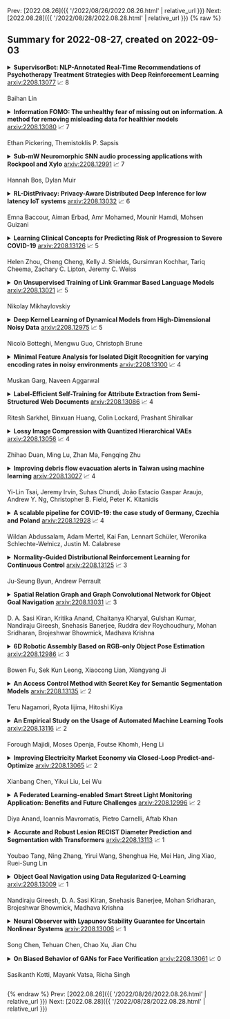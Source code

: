 Prev: [2022.08.26]({{ '/2022/08/26/2022.08.26.html' | relative_url }})  Next: [2022.08.28]({{ '/2022/08/28/2022.08.28.html' | relative_url }})
{% raw %}
## Summary for 2022-08-27, created on 2022-09-03


<details><summary><b>SupervisorBot: NLP-Annotated Real-Time Recommendations of Psychotherapy Treatment Strategies with Deep Reinforcement Learning</b>
<a href="https://arxiv.org/abs/2208.13077">arxiv:2208.13077</a>
&#x1F4C8; 8 <br>
<p>Baihan Lin</p></summary>
<p>

**Abstract:** We propose a recommendation system that suggests treatment strategies to a therapist during the psychotherapy session in real-time. Our system uses a turn-level rating mechanism that predicts the therapeutic outcome by computing a similarity score between the deep embedding of a scoring inventory, and the current sentence that the patient is speaking. The system automatically transcribes a continuous audio stream and separates it into turns of the patient and of the therapist using an online registration-free diarization method. The dialogue pairs along with their computed ratings are then fed into a deep reinforcement learning recommender where the sessions are treated as users and the topics are treated as items. Other than evaluating the empirical advantages of the core components on existing datasets, we demonstrate the effectiveness of this system in a web app.

</p>
</details>

<details><summary><b>Information FOMO: The unhealthy fear of missing out on information. A method for removing misleading data for healthier models</b>
<a href="https://arxiv.org/abs/2208.13080">arxiv:2208.13080</a>
&#x1F4C8; 7 <br>
<p>Ethan Pickering, Themistoklis P. Sapsis</p></summary>
<p>

**Abstract:** Not all data are equal. Misleading or unnecessary data can critically hinder the accuracy of Machine Learning (ML) models. When data is plentiful, misleading effects can be overcome, but in many real-world applications data is sparse and expensive to acquire. We present a method that substantially reduces the data size necessary to accurately train ML models, potentially opening the door for many new, limited-data applications in ML. Our method extracts the most informative data, while ignoring and omitting data that misleads the ML model to inferior generalization properties. Specifically, the method eliminates the phenomena of "double descent", where more data leads to worse performance. This approach brings several key features to the ML community. Notably, the method naturally converges and removes the traditional need to divide the dataset into training, testing, and validation data. Instead, the selection metric inherently assesses testing error. This ensures that key information is never wasted in testing or validation.

</p>
</details>

<details><summary><b>Sub-mW Neuromorphic SNN audio processing applications with Rockpool and Xylo</b>
<a href="https://arxiv.org/abs/2208.12991">arxiv:2208.12991</a>
&#x1F4C8; 7 <br>
<p>Hannah Bos, Dylan Muir</p></summary>
<p>

**Abstract:** Spiking Neural Networks (SNNs) provide an efficient computational mechanism for temporal signal processing, especially when coupled with low-power SNN inference ASICs. SNNs have been historically difficult to configure, lacking a general method for finding solutions for arbitrary tasks. In recent years, gradient-descent optimization methods have been applied to SNNs with increasing ease. SNNs and SNN inference processors therefore offer a good platform for commercial low-power signal processing in energy constrained environments without cloud dependencies. However, to date these methods have not been accessible to ML engineers in industry, requiring graduate-level training to successfully configure a single SNN application. Here we demonstrate a convenient high-level pipeline to design, train and deploy arbitrary temporal signal processing applications to sub-mW SNN inference hardware. We apply a new straightforward SNN architecture designed for temporal signal processing, using a pyramid of synaptic time constants to extract signal features at a range of temporal scales. We demonstrate this architecture on an ambient audio classification task, deployed to the Xylo SNN inference processor in streaming mode. Our application achieves high accuracy (98%) and low latency (100ms) at low power (<4muW inference power). Our approach makes training and deploying SNN applications available to ML engineers with general NN backgrounds, without requiring specific prior experience with spiking NNs. We intend for our approach to make Neuromorphic hardware and SNNs an attractive choice for commercial low-power and edge signal processing applications.

</p>
</details>

<details><summary><b>RL-DistPrivacy: Privacy-Aware Distributed Deep Inference for low latency IoT systems</b>
<a href="https://arxiv.org/abs/2208.13032">arxiv:2208.13032</a>
&#x1F4C8; 6 <br>
<p>Emna Baccour, Aiman Erbad, Amr Mohamed, Mounir Hamdi, Mohsen Guizani</p></summary>
<p>

**Abstract:** Although Deep Neural Networks (DNN) have become the backbone technology of several ubiquitous applications, their deployment in resource-constrained machines, e.g., Internet of Things (IoT) devices, is still challenging. To satisfy the resource requirements of such a paradigm, collaborative deep inference with IoT synergy was introduced. However, the distribution of DNN networks suffers from severe data leakage. Various threats have been presented, including black-box attacks, where malicious participants can recover arbitrary inputs fed into their devices. Although many countermeasures were designed to achieve privacy-preserving DNN, most of them result in additional computation and lower accuracy. In this paper, we present an approach that targets the security of collaborative deep inference via re-thinking the distribution strategy, without sacrificing the model performance. Particularly, we examine different DNN partitions that make the model susceptible to black-box threats and we derive the amount of data that should be allocated per device to hide proprieties of the original input. We formulate this methodology, as an optimization, where we establish a trade-off between the latency of co-inference and the privacy-level of data. Next, to relax the optimal solution, we shape our approach as a Reinforcement Learning (RL) design that supports heterogeneous devices as well as multiple DNNs/datasets.

</p>
</details>

<details><summary><b>Learning Clinical Concepts for Predicting Risk of Progression to Severe COVID-19</b>
<a href="https://arxiv.org/abs/2208.13126">arxiv:2208.13126</a>
&#x1F4C8; 5 <br>
<p>Helen Zhou, Cheng Cheng, Kelly J. Shields, Gursimran Kochhar, Tariq Cheema, Zachary C. Lipton, Jeremy C. Weiss</p></summary>
<p>

**Abstract:** With COVID-19 now pervasive, identification of high-risk individuals is crucial. Using data from a major healthcare provider in Southwestern Pennsylvania, we develop survival models predicting severe COVID-19 progression. In this endeavor, we face a tradeoff between more accurate models relying on many features and less accurate models relying on a few features aligned with clinician intuition. Complicating matters, many EHR features tend to be under-coded, degrading the accuracy of smaller models. In this study, we develop two sets of high-performance risk scores: (i) an unconstrained model built from all available features; and (ii) a pipeline that learns a small set of clinical concepts before training a risk predictor. Learned concepts boost performance over the corresponding features (C-index 0.858 vs. 0.844) and demonstrate improvements over (i) when evaluated out-of-sample (subsequent time periods). Our models outperform previous works (C-index 0.844-0.872 vs. 0.598-0.810).

</p>
</details>

<details><summary><b>On Unsupervised Training of Link Grammar Based Language Models</b>
<a href="https://arxiv.org/abs/2208.13021">arxiv:2208.13021</a>
&#x1F4C8; 5 <br>
<p>Nikolay Mikhaylovskiy</p></summary>
<p>

**Abstract:** In this short note we explore what is needed for the unsupervised training of graph language models based on link grammars. First, we introduce the ter-mination tags formalism required to build a language model based on a link grammar formalism of Sleator and Temperley [21] and discuss the influence of context on the unsupervised learning of link grammars. Second, we pro-pose a statistical link grammar formalism, allowing for statistical language generation. Third, based on the above formalism, we show that the classical dissertation of Yuret [25] on discovery of linguistic relations using lexical at-traction ignores contextual properties of the language, and thus the approach to unsupervised language learning relying just on bigrams is flawed. This correlates well with the unimpressive results in unsupervised training of graph language models based on bigram approach of Yuret.

</p>
</details>

<details><summary><b>Deep Kernel Learning of Dynamical Models from High-Dimensional Noisy Data</b>
<a href="https://arxiv.org/abs/2208.12975">arxiv:2208.12975</a>
&#x1F4C8; 5 <br>
<p>Nicolò Botteghi, Mengwu Guo, Christoph Brune</p></summary>
<p>

**Abstract:** This work proposes a Stochastic Variational Deep Kernel Learning method for the data-driven discovery of low-dimensional dynamical models from high-dimensional noisy data. The framework is composed of an encoder that compresses high-dimensional measurements into low-dimensional state variables, and a latent dynamical model for the state variables that predicts the system evolution over time. The training of the proposed model is carried out in an unsupervised manner, i.e., not relying on labeled data. Our learning method is evaluated on the motion of a pendulum -- a well studied baseline for nonlinear model identification and control with continuous states and control inputs -- measured via high-dimensional noisy RGB images. Results show that the method can effectively denoise measurements, learn compact state representations and latent dynamical models, as well as identify and quantify modeling uncertainties.

</p>
</details>

<details><summary><b>Minimal Feature Analysis for Isolated Digit Recognition for varying encoding rates in noisy environments</b>
<a href="https://arxiv.org/abs/2208.13100">arxiv:2208.13100</a>
&#x1F4C8; 4 <br>
<p>Muskan Garg, Naveen Aggarwal</p></summary>
<p>

**Abstract:** This research work is about recent development made in speech recognition. In this research work, analysis of isolated digit recognition in the presence of different bit rates and at different noise levels has been performed. This research work has been carried using audacity and HTK toolkit. Hidden Markov Model (HMM) is the recognition model which was used to perform this experiment. The feature extraction techniques used are Mel Frequency Cepstrum coefficient (MFCC), Linear Predictive Coding (LPC), perceptual linear predictive (PLP), mel spectrum (MELSPEC), filter bank (FBANK). There were three types of different noise levels which have been considered for testing of data. These include random noise, fan noise and random noise in real time environment. This was done to analyse the best environment which can used for real time applications. Further, five different types of commonly used bit rates at different sampling rates were considered to find out the most optimum bit rate.

</p>
</details>

<details><summary><b>Label-Efficient Self-Training for Attribute Extraction from Semi-Structured Web Documents</b>
<a href="https://arxiv.org/abs/2208.13086">arxiv:2208.13086</a>
&#x1F4C8; 4 <br>
<p>Ritesh Sarkhel, Binxuan Huang, Colin Lockard, Prashant Shiralkar</p></summary>
<p>

**Abstract:** Extracting structured information from HTML documents is a long-studied problem with a broad range of applications, including knowledge base construction, faceted search, and personalized recommendation. Prior works rely on a few human-labeled web pages from each target website or thousands of human-labeled web pages from some seed websites to train a transferable extraction model that generalizes on unseen target websites. Noisy content, low site-level consistency, and lack of inter-annotator agreement make labeling web pages a time-consuming and expensive ordeal. We develop LEAST -- a Label-Efficient Self-Training method for Semi-Structured Web Documents to overcome these limitations. LEAST utilizes a few human-labeled pages to pseudo-annotate a large number of unlabeled web pages from the target vertical. It trains a transferable web-extraction model on both human-labeled and pseudo-labeled samples using self-training. To mitigate error propagation due to noisy training samples, LEAST re-weights each training sample based on its estimated label accuracy and incorporates it in training. To the best of our knowledge, this is the first work to propose end-to-end training for transferable web extraction models utilizing only a few human-labeled pages. Experiments on a large-scale public dataset show that using less than ten human-labeled pages from each seed website for training, a LEAST-trained model outperforms previous state-of-the-art by more than 26 average F1 points on unseen websites, reducing the number of human-labeled pages to achieve similar performance by more than 10x.

</p>
</details>

<details><summary><b>Lossy Image Compression with Quantized Hierarchical VAEs</b>
<a href="https://arxiv.org/abs/2208.13056">arxiv:2208.13056</a>
&#x1F4C8; 4 <br>
<p>Zhihao Duan, Ming Lu, Zhan Ma, Fengqing Zhu</p></summary>
<p>

**Abstract:** Recent work has shown a strong theoretical connection between variational autoencoders (VAEs) and the rate distortion theory. Motivated by this, we consider the problem of lossy image compression from the perspective of generative modeling. Starting from ResNet VAEs, which are originally designed for data (image) distribution modeling, we redesign their latent variable model using a quantization-aware posterior and prior, enabling easy quantization and entropy coding for image compression. Along with improved neural network blocks, we present a powerful and efficient class of lossy image coders, outperforming previous methods on natural image (lossy) compression. Our model compresses images in a coarse-to-fine fashion and supports parallel encoding and decoding, leading to fast execution on GPUs.

</p>
</details>

<details><summary><b>Improving debris flow evacuation alerts in Taiwan using machine learning</b>
<a href="https://arxiv.org/abs/2208.13027">arxiv:2208.13027</a>
&#x1F4C8; 4 <br>
<p>Yi-Lin Tsai, Jeremy Irvin, Suhas Chundi, João Estacio Gaspar Araujo, Andrew Y. Ng, Christopher B. Field, Peter K. Kitanidis</p></summary>
<p>

**Abstract:** Taiwan has the highest susceptibility to and fatalities from debris flows worldwide. The existing debris flow warning system in Taiwan, which uses a time-weighted measure of rainfall, leads to alerts when the measure exceeds a predefined threshold. However, this system generates many false alarms and misses a substantial fraction of the actual debris flows. Towards improving this system, we implemented five machine learning models that input historical rainfall data and predict whether a debris flow will occur within a selected time. We found that a random forest model performed the best among the five models and outperformed the existing system in Taiwan. Furthermore, we identified the rainfall trajectories strongly related to debris flow occurrences and explored trade-offs between the risks of missing debris flows versus frequent false alerts. These results suggest the potential for machine learning models trained on hourly rainfall data alone to save lives while reducing false alerts.

</p>
</details>

<details><summary><b>A scalable pipeline for COVID-19: the case study of Germany, Czechia and Poland</b>
<a href="https://arxiv.org/abs/2208.12928">arxiv:2208.12928</a>
&#x1F4C8; 4 <br>
<p>Wildan Abdussalam, Adam Mertel, Kai Fan, Lennart Schüler, Weronika Schlechte-Wełnicz, Justin M. Calabrese</p></summary>
<p>

**Abstract:** Throughout the coronavirus disease 2019 (COVID-19) pandemic, decision makers have relied on forecasting models to determine and implement non-pharmaceutical interventions (NPI). In building the forecasting models, continuously updated datasets from various stakeholders including developers, analysts, and testers are required to provide precise predictions. Here we report the design of a scalable pipeline which serves as a data synchronization to support inter-country top-down spatiotemporal observations and forecasting models of COVID-19, named the where2test, for Germany, Czechia and Poland. We have built an operational data store (ODS) using PostgreSQL to continuously consolidate datasets from multiple data sources, perform collaborative work, facilitate high performance data analysis, and trace changes. The ODS has been built not only to store the COVID-19 data from Germany, Czechia, and Poland but also other areas. Employing the dimensional fact model, a schema of metadata is capable of synchronizing the various structures of data from those regions, and is scalable to the entire world. Next, the ODS is populated using batch Extract, Transfer, and Load (ETL) jobs. The SQL queries are subsequently created to reduce the need for pre-processing data for users. The data can then support not only forecasting using a version-controlled Arima-Holt model and other analyses to support decision making, but also risk calculator and optimisation apps. The data synchronization runs at a daily interval, which is displayed at https://www.where2test.de.

</p>
</details>

<details><summary><b>Normality-Guided Distributional Reinforcement Learning for Continuous Control</b>
<a href="https://arxiv.org/abs/2208.13125">arxiv:2208.13125</a>
&#x1F4C8; 3 <br>
<p>Ju-Seung Byun, Andrew Perrault</p></summary>
<p>

**Abstract:** Learning a predictive model of the mean return, or value function, plays a critical role in many reinforcement learning algorithms. Distributional reinforcement learning (DRL) methods instead model the value distribution, which has been shown to improve performance in many settings. In this paper, we model the value distribution as approximately normal using the Markov Chain central limit theorem. We analytically compute quantile bars to provide a new DRL target that is informed by the decrease in standard deviation that occurs over the course of an episode. In addition, we suggest an exploration strategy based on how closely the learned value distribution resembles the target normal distribution to make the value function more accurate for better policy improvement. The approach we outline is compatible with many DRL structures. We use proximal policy optimization as a testbed and show that both the normality-guided target and exploration bonus produce performance improvements. We demonstrate our method outperforms DRL baselines on a number of continuous control tasks.

</p>
</details>

<details><summary><b>Spatial Relation Graph and Graph Convolutional Network for Object Goal Navigation</b>
<a href="https://arxiv.org/abs/2208.13031">arxiv:2208.13031</a>
&#x1F4C8; 3 <br>
<p>D. A. Sasi Kiran, Kritika Anand, Chaitanya Kharyal, Gulshan Kumar, Nandiraju Gireesh, Snehasis Banerjee, Ruddra dev Roychoudhury, Mohan Sridharan, Brojeshwar Bhowmick, Madhava Krishna</p></summary>
<p>

**Abstract:** This paper describes a framework for the object-goal navigation task, which requires a robot to find and move to the closest instance of a target object class from a random starting position. The framework uses a history of robot trajectories to learn a Spatial Relational Graph (SRG) and Graph Convolutional Network (GCN)-based embeddings for the likelihood of proximity of different semantically-labeled regions and the occurrence of different object classes in these regions. To locate a target object instance during evaluation, the robot uses Bayesian inference and the SRG to estimate the visible regions, and uses the learned GCN embeddings to rank visible regions and select the region to explore next.

</p>
</details>

<details><summary><b>6D Robotic Assembly Based on RGB-only Object Pose Estimation</b>
<a href="https://arxiv.org/abs/2208.12986">arxiv:2208.12986</a>
&#x1F4C8; 3 <br>
<p>Bowen Fu, Sek Kun Leong, Xiaocong Lian, Xiangyang Ji</p></summary>
<p>

**Abstract:** Vision-based robotic assembly is a crucial yet challenging task as the interaction with multiple objects requires high levels of precision. In this paper, we propose an integrated 6D robotic system to perceive, grasp, manipulate and assemble blocks with tight tolerances. Aiming to provide an off-the-shelf RGB-only solution, our system is built upon a monocular 6D object pose estimation network trained solely with synthetic images leveraging physically-based rendering. Subsequently, pose-guided 6D transformation along with collision-free assembly is proposed to construct any designed structure with arbitrary initial poses. Our novel 3-axis calibration operation further enhances the precision and robustness by disentangling 6D pose estimation and robotic assembly. Both quantitative and qualitative results demonstrate the effectiveness of our proposed 6D robotic assembly system.

</p>
</details>

<details><summary><b>An Access Control Method with Secret Key for Semantic Segmentation Models</b>
<a href="https://arxiv.org/abs/2208.13135">arxiv:2208.13135</a>
&#x1F4C8; 2 <br>
<p>Teru Nagamori, Ryota Iijima, Hitoshi Kiya</p></summary>
<p>

**Abstract:** A novel method for access control with a secret key is proposed to protect models from unauthorized access in this paper. We focus on semantic segmentation models with the vision transformer (ViT), called segmentation transformer (SETR). Most existing access control methods focus on image classification tasks, or they are limited to CNNs. By using a patch embedding structure that ViT has, trained models and test images can be efficiently encrypted with a secret key, and then semantic segmentation tasks are carried out in the encrypted domain. In an experiment, the method is confirmed to provide the same accuracy as that of using plain images without any encryption to authorized users with a correct key and also to provide an extremely degraded accuracy to unauthorized users.

</p>
</details>

<details><summary><b>An Empirical Study on the Usage of Automated Machine Learning Tools</b>
<a href="https://arxiv.org/abs/2208.13116">arxiv:2208.13116</a>
&#x1F4C8; 2 <br>
<p>Forough Majidi, Moses Openja, Foutse Khomh, Heng Li</p></summary>
<p>

**Abstract:** The popularity of automated machine learning (AutoML) tools in different domains has increased over the past few years. Machine learning (ML) practitioners use AutoML tools to automate and optimize the process of feature engineering, model training, and hyperparameter optimization and so on. Recent work performed qualitative studies on practitioners' experiences of using AutoML tools and compared different AutoML tools based on their performance and provided features, but none of the existing work studied the practices of using AutoML tools in real-world projects at a large scale. Therefore, we conducted an empirical study to understand how ML practitioners use AutoML tools in their projects. To this end, we examined the top 10 most used AutoML tools and their respective usages in a large number of open-source project repositories hosted on GitHub. The results of our study show 1) which AutoML tools are mostly used by ML practitioners and 2) the characteristics of the repositories that use these AutoML tools. Also, we identified the purpose of using AutoML tools (e.g. model parameter sampling, search space management, model evaluation/error-analysis, Data/ feature transformation, and data labeling) and the stages of the ML pipeline (e.g. feature engineering) where AutoML tools are used. Finally, we report how often AutoML tools are used together in the same source code files. We hope our results can help ML practitioners learn about different AutoML tools and their usages, so that they can pick the right tool for their purposes. Besides, AutoML tool developers can benefit from our findings to gain insight into the usages of their tools and improve their tools to better fit the users' usages and needs.

</p>
</details>

<details><summary><b>Improving Electricity Market Economy via Closed-Loop Predict-and-Optimize</b>
<a href="https://arxiv.org/abs/2208.13065">arxiv:2208.13065</a>
&#x1F4C8; 2 <br>
<p>Xianbang Chen, Yikui Liu, Lei Wu</p></summary>
<p>

**Abstract:** The electricity market clearing is usually implemented via an open-loop predict-then-optimize (O-PO) process: it first predicts the available power of renewable energy sources (RES) and the system reserve requirements; then, given the predictions, the markets are cleared via optimization models, i.e., unit commitment (UC) and economic dispatch (ED), to pursue the optimal electricity market economy. However, the market economy could suffer from the open-loop process because its predictions may be overly myopic to the optimizations, i.e., the predictions seek to improve the immediate statistical forecasting errors instead of the ultimate market economy. To this end, this paper proposes a closed-loop predict-and-optimize (C-PO) framework based on the tri-level mixed-integer programming, which trains economy-oriented predictors tailored for the market-clearing optimization to improve the ultimate market economy. Specifically, the upper level trains the economy-oriented RES and reserve predictors according to their induced market economy; the middle and lower levels, with given predictions, mimic the market-clearing process and feed the induced market economy results back to the upper level. The trained economy-oriented predictors are then embedded into the UC model, forming a prescriptive UC model that can simultaneously provide RES-reserve predictions and UC decisions with enhanced market economy. Numerical case studies on an IEEE 118-bus system illustrate potential economic and practical advantages of C-PO over O-PO, robust UC, and stochastic UC.

</p>
</details>

<details><summary><b>A Federated Learning-enabled Smart Street Light Monitoring Application: Benefits and Future Challenges</b>
<a href="https://arxiv.org/abs/2208.12996">arxiv:2208.12996</a>
&#x1F4C8; 2 <br>
<p>Diya Anand, Ioannis Mavromatis, Pietro Carnelli, Aftab Khan</p></summary>
<p>

**Abstract:** Data-enabled cities are recently accelerated and enhanced with automated learning for improved Smart Cities applications. In the context of an Internet of Things (IoT) ecosystem, the data communication is frequently costly, inefficient, not scalable and lacks security. Federated Learning (FL) plays a pivotal role in providing privacy-preserving and communication efficient Machine Learning (ML) frameworks. In this paper we evaluate the feasibility of FL in the context of a Smart Cities Street Light Monitoring application. FL is evaluated against benchmarks of centralised and (fully) personalised machine learning techniques for the classification task of the lampposts operation. Incorporating FL in such a scenario shows minimal performance reduction in terms of the classification task, but huge improvements in the communication cost and the privacy preserving. These outcomes strengthen FL's viability and potential for IoT applications.

</p>
</details>

<details><summary><b>Accurate and Robust Lesion RECIST Diameter Prediction and Segmentation with Transformers</b>
<a href="https://arxiv.org/abs/2208.13113">arxiv:2208.13113</a>
&#x1F4C8; 1 <br>
<p>Youbao Tang, Ning Zhang, Yirui Wang, Shenghua He, Mei Han, Jing Xiao, Ruei-Sung Lin</p></summary>
<p>

**Abstract:** Automatically measuring lesion/tumor size with RECIST (Response Evaluation Criteria In Solid Tumors) diameters and segmentation is important for computer-aided diagnosis. Although it has been studied in recent years, there is still space to improve its accuracy and robustness, such as (1) enhancing features by incorporating rich contextual information while keeping a high spatial resolution and (2) involving new tasks and losses for joint optimization. To reach this goal, this paper proposes a transformer-based network (MeaFormer, Measurement transFormer) for lesion RECIST diameter prediction and segmentation (LRDPS). It is formulated as three correlative and complementary tasks: lesion segmentation, heatmap prediction, and keypoint regression. To the best of our knowledge, it is the first time to use keypoint regression for RECIST diameter prediction. MeaFormer can enhance high-resolution features by employing transformers to capture their long-range dependencies. Two consistency losses are introduced to explicitly build relationships among these tasks for better optimization. Experiments show that MeaFormer achieves the state-of-the-art performance of LRDPS on the large-scale DeepLesion dataset and produces promising results of two downstream clinic-relevant tasks, i.e., 3D lesion segmentation and RECIST assessment in longitudinal studies.

</p>
</details>

<details><summary><b>Object Goal Navigation using Data Regularized Q-Learning</b>
<a href="https://arxiv.org/abs/2208.13009">arxiv:2208.13009</a>
&#x1F4C8; 1 <br>
<p>Nandiraju Gireesh, D. A. Sasi Kiran, Snehasis Banerjee, Mohan Sridharan, Brojeshwar Bhowmick, Madhava Krishna</p></summary>
<p>

**Abstract:** Object Goal Navigation requires a robot to find and navigate to an instance of a target object class in a previously unseen environment. Our framework incrementally builds a semantic map of the environment over time, and then repeatedly selects a long-term goal ('where to go') based on the semantic map to locate the target object instance. Long-term goal selection is formulated as a vision-based deep reinforcement learning problem. Specifically, an Encoder Network is trained to extract high-level features from a semantic map and select a long-term goal. In addition, we incorporate data augmentation and Q-function regularization to make the long-term goal selection more effective. We report experimental results using the photo-realistic Gibson benchmark dataset in the AI Habitat 3D simulation environment to demonstrate substantial performance improvement on standard measures in comparison with a state of the art data-driven baseline.

</p>
</details>

<details><summary><b>Neural Observer with Lyapunov Stability Guarantee for Uncertain Nonlinear Systems</b>
<a href="https://arxiv.org/abs/2208.13006">arxiv:2208.13006</a>
&#x1F4C8; 1 <br>
<p>Song Chen, Tehuan Chen, Chao Xu, Jian Chu</p></summary>
<p>

**Abstract:** In this paper, we propose a novel nonlinear observer, called the neural observer, for observation tasks of linear time-invariant (LTI) systems and uncertain nonlinear systems by introducing the neural network (NN) into the design of observers. By exploring the method of NN representation to the NN mapping vector, we derive stability analyses (e.g., exponential convergence rate) of LTI and uncertain nonlinear systems that pave the way to solve observation problems using linear matrix inequalities (LMIs) only. Remarkably, the neural observer designed for uncertain systems is based on the ideology of the active disturbance rejection control (ADRC), which can measure the uncertainty in real-time. The LMI results are also significant since we reveal that the observability and controllability of system matrices are required for the existence of solutions of LMIs. Finally, we verify the availability of neural observers on three simulation cases, including the X-29A aircraft model, the nonlinear pendulum, and the four-wheel steering vehicle.

</p>
</details>

<details><summary><b>On Biased Behavior of GANs for Face Verification</b>
<a href="https://arxiv.org/abs/2208.13061">arxiv:2208.13061</a>
&#x1F4C8; 0 <br>
<p>Sasikanth Kotti, Mayank Vatsa, Richa Singh</p></summary>
<p>

**Abstract:** Deep Learning systems need large data for training. Datasets for training face verification systems are difficult to obtain and prone to privacy issues. Synthetic data generated by generative models such as GANs can be a good alternative. However, we show that data generated from GANs are prone to bias and fairness issues. Specifically, GANs trained on FFHQ dataset show biased behavior towards generating white faces in the age group of 20-29. We also demonstrate that synthetic faces cause disparate impact, specifically for race attribute, when used for fine tuning face verification systems.

</p>
</details>


{% endraw %}
Prev: [2022.08.26]({{ '/2022/08/26/2022.08.26.html' | relative_url }})  Next: [2022.08.28]({{ '/2022/08/28/2022.08.28.html' | relative_url }})